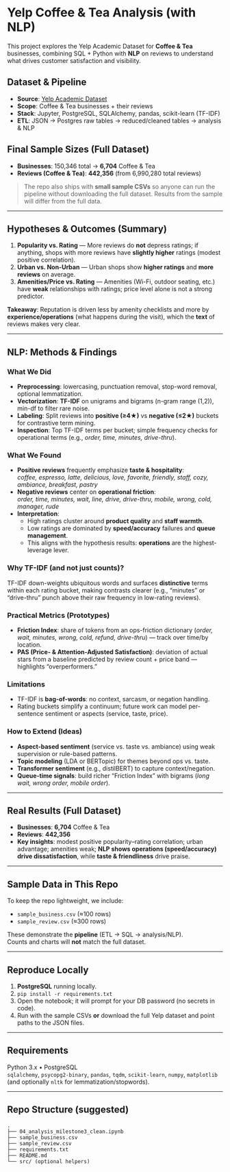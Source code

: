 # Yelp Coffee & Tea Analysis (with NLP)

This project explores the Yelp Academic Dataset for **Coffee & Tea** businesses, combining SQL + Python with **NLP** on reviews to understand what drives customer satisfaction and visibility.

## Dataset & Pipeline
- **Source**: [Yelp Academic Dataset](https://www.yelp.com/dataset)  
- **Scope**: Coffee & Tea businesses + their reviews  
- **Stack**: Jupyter, PostgreSQL, SQLAlchemy, pandas, scikit-learn (TF-IDF)  
- **ETL**: JSON → Postgres raw tables → reduced/cleaned tables → analysis & NLP

## Final Sample Sizes (Full Dataset)
- **Businesses**: 150,346 total → **6,704** Coffee & Tea  
- **Reviews (Coffee & Tea)**: **442,356** (from 6,990,280 total reviews)

> The repo also ships with **small sample CSVs** so anyone can run the pipeline without downloading the full dataset. Results from the sample will differ from the full data.

---

## Hypotheses & Outcomes (Summary)
1) **Popularity vs. Rating** — More reviews do **not** depress ratings; if anything, shops with more reviews have **slightly higher** ratings (modest positive correlation).  
2) **Urban vs. Non-Urban** — Urban shops show **higher ratings** and **more reviews** on average.  
3) **Amenities/Price vs. Rating** — Amenities (Wi-Fi, outdoor seating, etc.) have **weak** relationships with ratings; price level alone is not a strong predictor.

**Takeaway**: Reputation is driven less by amenity checklists and more by **experience/operations** (what happens during the visit), which the **text** of reviews makes very clear.

---

## NLP: Methods & Findings

### What We Did
- **Preprocessing**: lowercasing, punctuation removal, stop-word removal, optional lemmatization.
- **Vectorization**: **TF-IDF** on unigrams and bigrams (n-gram range (1,2)), min-df to filter rare noise.
- **Labeling**: Split reviews into **positive (≥4★)** vs **negative (≤2★)** buckets for contrastive term mining.  
- **Inspection**: Top TF-IDF terms per bucket; simple frequency checks for operational terms (e.g., *order, time, minutes, drive-thru*).

### What We Found
- **Positive reviews** frequently emphasize **taste & hospitality**:  
  *coffee, espresso, latte, delicious, love, favorite, friendly, staff, cozy, ambiance, breakfast, pastry*
- **Negative reviews** center on **operational friction**:  
  *order, time, minutes, wait, line, drive, drive-thru, mobile, wrong, cold, manager, rude*
- **Interpretation**:  
  - High ratings cluster around **product quality** and **staff warmth**.  
  - Low ratings are dominated by **speed/accuracy** failures and **queue management**.  
  - This aligns with the hypothesis results: **operations** are the highest-leverage lever.

### Why TF-IDF (and not just counts)?
TF-IDF down-weights ubiquitous words and surfaces **distinctive** terms within each rating bucket, making contrasts clearer (e.g., “minutes” or “drive-thru” punch above their raw frequency in low-rating reviews).

### Practical Metrics (Prototypes)
- **Friction Index**: share of tokens from an ops-friction dictionary (*order, wait, minutes, wrong, cold, refund, drive-thru*) — track over time/by location.  
- **PAS (Price- & Attention-Adjusted Satisfaction)**: deviation of actual stars from a baseline predicted by review count + price band — highlights “overperformers.”

### Limitations
- TF-IDF is **bag-of-words**: no context, sarcasm, or negation handling.  
- Rating buckets simplify a continuum; future work can model per-sentence sentiment or aspects (service, taste, price).

### How to Extend (Ideas)
- **Aspect-based sentiment** (service vs. taste vs. ambiance) using weak supervision or rule-based patterns.  
- **Topic modeling** (LDA or BERTopic) for themes beyond ops vs. taste.  
- **Transformer sentiment** (e.g., distilBERT) to capture context/negation.  
- **Queue-time signals**: build richer “Friction Index” with bigrams (*long wait, wrong order, mobile order*).

---

## Real Results (Full Dataset)
- **Businesses**: **6,704** Coffee & Tea  
- **Reviews**: **442,356**  
- **Key insights**: modest positive popularity–rating correlation; urban advantage; amenities weak; **NLP shows operations (speed/accuracy) drive dissatisfaction**, while **taste & friendliness** drive praise.

---

## Sample Data in This Repo
To keep the repo lightweight, we include:
- `sample_business.csv` (≈100 rows)
- `sample_review.csv` (≈300 rows)

These demonstrate the **pipeline** (ETL → SQL → analysis/NLP).  
Counts and charts will **not** match the full dataset.

---

## Reproduce Locally
1. **PostgreSQL** running locally.  
2. `pip install -r requirements.txt`  
3. Open the notebook; it will prompt for your DB password (no secrets in code).  
4. Run with the sample CSVs **or** download the full Yelp dataset and point paths to the JSON files.

---

## Requirements
Python 3.x • PostgreSQL  
`sqlalchemy`, `psycopg2-binary`, `pandas`, `tqdm`, `scikit-learn`, `numpy`, `matplotlib` (and optionally `nltk` for lemmatization/stopwords).

---

## Repo Structure (suggested)
```
.
├── 04_analysis_milestone3_clean.ipynb
├── sample_business.csv
├── sample_review.csv
├── requirements.txt
├── README.md
└── src/ (optional helpers)
```
